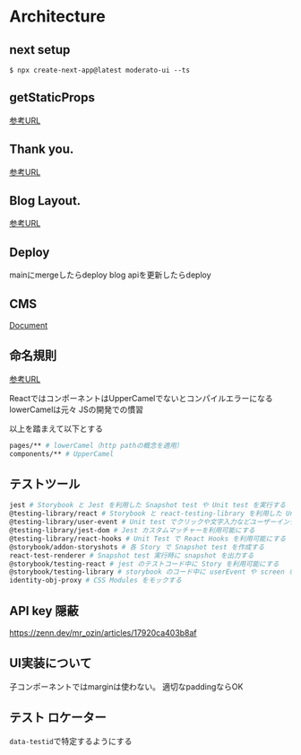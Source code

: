 # Architecture

## next setup

`$ npx create-next-app@latest moderato-ui --ts`

## getStaticProps

[参考URL](https://zenn.dev/catnose99/articles/7201a6c56d3c88)

## Thank you.

[参考URL](https://blog.microcms.io/microcms-next-jamstack-blog/)

## Blog Layout.

[参考URL](https://blog.hubspot.com/blog/tabid/6307/bid/34143/12-inspiring-examples-of-beautiful-blog-homepage-designs.aspx)

## Deploy

mainにmergeしたらdeploy
blog apiを更新したらdeploy

## CMS

[Document](https://document.microcms.io/content-api/get-list-contents)

## 命名規則

[参考URL](https://scrapbox.io/takoba/React%E3%82%92%E6%8E%A1%E7%94%A8%E3%81%97%E3%81%9FTypeScript%E3%83%97%E3%83%AD%E3%82%B8%E3%82%A7%E3%82%AF%E3%83%88%E3%81%AB%E3%81%8A%E3%81%91%E3%82%8B%E5%91%BD%E5%90%8D%E8%A6%8F%E5%89%87)

ReactではコンポーネントはUpperCamelでないとコンパイルエラーになる
lowerCamelは元々 JSの開発での慣習

以上を踏まえて以下とする

```sh
pages/** # lowerCamel（http pathの概念を適用）
components/** # UpperCamel
```

## テストツール

```sh
jest # Storybook と Jest を利用した Snapshot test や Unit test を実行する
@testing-library/react # Storybook と react-testing-library を利用した Unit test を実行する
@testing-library/user-event # Unit test でクリックや文字入力などユーザーインタラクションを実行する
@testing-library/jest-dom # Jest カスタムマッチャーを利用可能にする
@testing-library/react-hooks # Unit Test で React Hooks を利用可能にする
@storybook/addon-storyshots # 各 Story で Snapshot test を作成する
react-test-renderer # Snapshot test 実行時に snapshot を出力する
@storybook/testing-react # jest のテストコード中に Story を利用可能にする
@storybook/testing-library # storybook のコード中に userEvent や screen など react-testing-library の機能 を利用可能にする
identity-obj-proxy # CSS Modules をモックする
```

## API key 隠蔽

https://zenn.dev/mr_ozin/articles/17920ca403b8af

## UI実装について

子コンポーネントではmarginは使わない。
適切なpaddingならOK

## テスト ロケーター

`data-testid`で特定するようにする